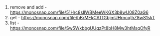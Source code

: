 1. remove and add - https://monosnap.com/file/51Hrc8sIlWBMeeWKGX3b8wU08Z0aG6
2. get - https://monosnap.com/file/hBrMEkCATfGbjmUHrncqIhZ8wS1skT
3. list - https://monosnap.com/file/Sw5WxbbgUUqzPt8bH8Mw3htMsqOfyR

